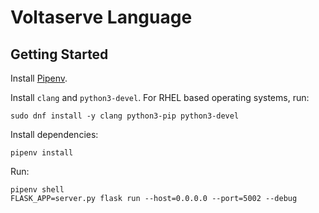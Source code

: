 # Voltaserve Language

## Getting Started

Install [Pipenv](https://pipenv.pypa.io/en/latest/installation/#installing-pipenv).

Install `clang` and `python3-devel`. For RHEL based operating systems, run:

```shell
sudo dnf install -y clang python3-pip python3-devel
```

Install dependencies:

```shell
pipenv install
```

Run:

```shell
pipenv shell
FLASK_APP=server.py flask run --host=0.0.0.0 --port=5002 --debug
```
